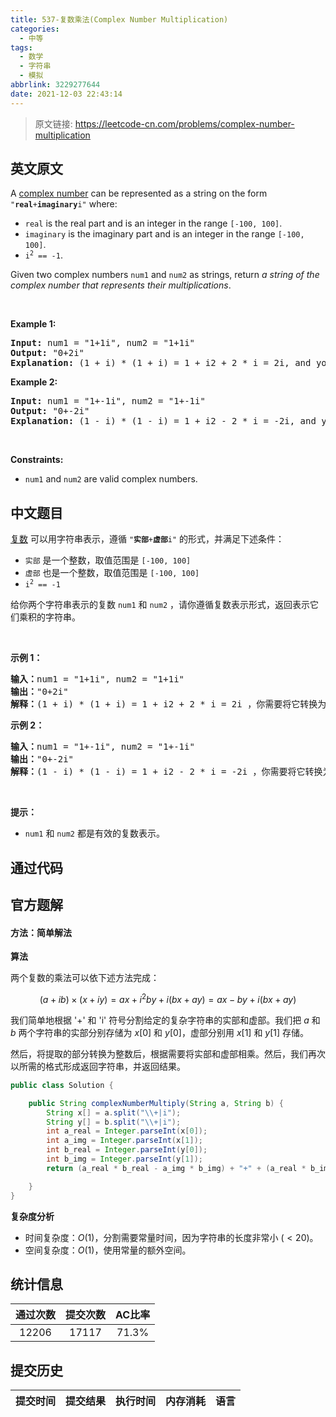 ```yaml
---
title: 537-复数乘法(Complex Number Multiplication)
categories:
  - 中等
tags:
  - 数学
  - 字符串
  - 模拟
abbrlink: 3229277644
date: 2021-12-03 22:43:14
---
```


> 原文链接: https://leetcode-cn.com/problems/complex-number-multiplication


## 英文原文
<div><p>A <a href="https://en.wikipedia.org/wiki/Complex_number" target="_blank">complex number</a> can be represented as a string on the form <code>&quot;<strong>real</strong>+<strong>imaginary</strong>i&quot;</code> where:</p>

<ul>
	<li><code>real</code> is the real part and is an integer in the range <code>[-100, 100]</code>.</li>
	<li><code>imaginary</code> is the imaginary part and is an integer in the range <code>[-100, 100]</code>.</li>
	<li><code>i<sup>2</sup> == -1</code>.</li>
</ul>

<p>Given two complex numbers <code>num1</code> and <code>num2</code> as strings, return <em>a string of the complex number that represents their multiplications</em>.</p>

<p>&nbsp;</p>
<p><strong>Example 1:</strong></p>

<pre>
<strong>Input:</strong> num1 = &quot;1+1i&quot;, num2 = &quot;1+1i&quot;
<strong>Output:</strong> &quot;0+2i&quot;
<strong>Explanation:</strong> (1 + i) * (1 + i) = 1 + i2 + 2 * i = 2i, and you need convert it to the form of 0+2i.
</pre>

<p><strong>Example 2:</strong></p>

<pre>
<strong>Input:</strong> num1 = &quot;1+-1i&quot;, num2 = &quot;1+-1i&quot;
<strong>Output:</strong> &quot;0+-2i&quot;
<strong>Explanation:</strong> (1 - i) * (1 - i) = 1 + i2 - 2 * i = -2i, and you need convert it to the form of 0+-2i.
</pre>

<p>&nbsp;</p>
<p><strong>Constraints:</strong></p>

<ul>
	<li><code>num1</code> and <code>num2</code> are valid complex numbers.</li>
</ul>
</div>

## 中文题目
<div><p><a href="https://baike.baidu.com/item/%E5%A4%8D%E6%95%B0/254365?fr=aladdin" target="_blank">复数</a> 可以用字符串表示，遵循 <code>"<strong>实部</strong>+<strong>虚部</strong>i"</code> 的形式，并满足下述条件：</p>

<ul>
	<li><code>实部</code> 是一个整数，取值范围是 <code>[-100, 100]</code></li>
	<li><code>虚部</code> 也是一个整数，取值范围是 <code>[-100, 100]</code></li>
	<li><code>i<sup>2</sup> == -1</code></li>
</ul>

<p>给你两个字符串表示的复数 <code>num1</code> 和 <code>num2</code> ，请你遵循复数表示形式，返回表示它们乘积的字符串。</p>

<p> </p>

<p><strong>示例 1：</strong></p>

<pre>
<strong>输入：</strong>num1 = "1+1i", num2 = "1+1i"
<strong>输出：</strong>"0+2i"
<strong>解释：</strong>(1 + i) * (1 + i) = 1 + i2 + 2 * i = 2i ，你需要将它转换为 0+2i 的形式。
</pre>

<p><strong>示例 2：</strong></p>

<pre>
<strong>输入：</strong>num1 = "1+-1i", num2 = "1+-1i"
<strong>输出：</strong>"0+-2i"
<strong>解释：</strong>(1 - i) * (1 - i) = 1 + i2 - 2 * i = -2i ，你需要将它转换为 0+-2i 的形式。 
</pre>

<p> </p>

<p><strong>提示：</strong></p>

<ul>
	<li><code>num1</code> 和 <code>num2</code> 都是有效的复数表示。</li>
</ul>
</div>

## 通过代码
<RecoDemo>
</RecoDemo>


## 官方题解

#### 方法：简单解法

**算法**

两个复数的乘法可以依下述方法完成：

$$
(a+ib) \times (x+iy)=ax+i^2by+i(bx+ay)=ax-by+i(bx+ay)
$$

我们简单地根据 '+' 和 'i' 符号分割给定的复杂字符串的实部和虚部。我们把 $a$ 和 $b$ 两个字符串的实部分别存储为 $x[0]$ 和 $y[0]$，虚部分别用 $x[1]$ 和 $y[1]$ 存储。

然后，将提取的部分转换为整数后，根据需要将实部和虚部相乘。然后，我们再次以所需的格式形成返回字符串，并返回结果。

```java [hei4RdZk-Java]
public class Solution {

    public String complexNumberMultiply(String a, String b) {
        String x[] = a.split("\\+|i");
        String y[] = b.split("\\+|i");
        int a_real = Integer.parseInt(x[0]);
        int a_img = Integer.parseInt(x[1]);
        int b_real = Integer.parseInt(y[0]);
        int b_img = Integer.parseInt(y[1]);
        return (a_real * b_real - a_img * b_img) + "+" + (a_real * b_img + a_img * b_real) + "i";

    }
}
```


**复杂度分析**

* 时间复杂度：$O(1)$，分割需要常量时间，因为字符串的长度非常小 $(<20)$。
* 空间复杂度：$O(1)$，使用常量的额外空间。

## 统计信息
| 通过次数 | 提交次数 | AC比率 |
| :------: | :------: | :------: |
|    12206    |    17117    |   71.3%   |

## 提交历史
| 提交时间 | 提交结果 | 执行时间 |  内存消耗  | 语言 |
| :------: | :------: | :------: | :--------: | :--------: |
